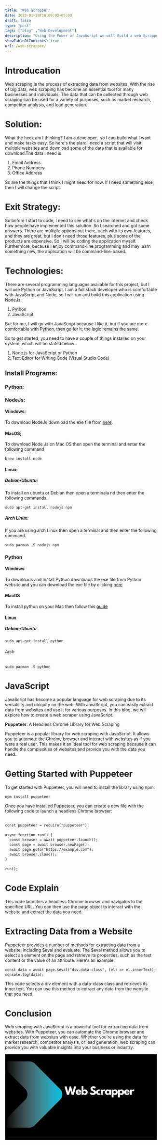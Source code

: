 ```yaml
---
title: "Web Scrapper"
date: 2023-01-28T16:09:03+05:00
draft: false
type: "post"
tags: ["blog" ,"Web Development"]
description: "Using the Power of JavaScript we will Build a web Scrapper to get some informations"
showTableOfContents: true
url: /web-scrapper/
---
```



# Introducation
Web scraping is the process of extracting data from websites. With the rise of big data, web scraping has become an essential tool for many businesses and individuals. The data that can be collected through web scraping can be used for a variety of purposes, such as market research, competitor analysis, and lead generation.

# Solution:
What the heck am I thinking? I am a developer,  so I can build what I want and make tasks easy. So here's the plan: I need a script that will visit multiple websites and download some of the data that is available for download.The data I need is

1. Email Address
2. Phone Numbers
3. Office Address

So are the things that I think I might need for now. If I need something else, then I will change the script.

# Exit Strategy:
So before I start to code, I need to see what's on the internet and check how people have implemented this solution. So I searched and got some answers. There are multiple options out there, each with its own features, and they are great, but I don't need those features, plus some of the products are expensive. So I will be coding the application myself. Furthermore, because I enjoy command-line programming and may learn something new, the application will be command-line-based.


# Technologies:
There are several programming languages available for this project, but I will use Python or JavaScript. I am a full stack developer who is comfortable with JavaScript and Node, so I will run and build this application using NodeJs.

1. Python
2. JavaScript

But for me, I will go with JavaScript because I like it, but if you are more comfortable with Python, then go for it; the logic remains the same.

So to get started, you need to have a couple of things installed on your system, which will be stated below:

1. Node.js for JavaScript or Python
2. Text Editor for Writing Code (Visual Studio Code)

## Install Programs:

### Python: 

### NodeJs:
#### Windows: 
To download NodeJs download the exe file from [here](https://nodejs.org/en/download/current/).
#### MacOS;
To download Node Js on Mac OS then open the terminal and enter the following command
``` shell
brew install node
```
#### Linux:
##### Debian/Ubuntu:
To install on ubuntu or Debian then open a terminala nd then enter the following commands.
```shell
sudo apt-get install nodejs npm
```
##### Arch Linux:
If you are using arch Linux then open a terminal and then enter the following command.
```shell
sudo pacman -S nodejs npm
```

### Python
#### Windows
To downloads and Install Python downloads the exe file from Python website and you can download the exe file by clicking [here](https://www.python.org/downloads/)
#### MacOS
To install python on your Mac then follow this [guide](https://docs.brew.sh/Homebrew-and-Python)
#### Linux
##### Debian/Ubuntu
```shell
sudo apt-get install python
```
###### Arch
```shell
sudo pacman -S python
```

# JavaScript
JavaScript has become a popular language for web scraping due to its versatility and ubiquity on the web. With JavaScript, you can easily extract data from websites and use it for various purposes. In this blog, we will explore how to create a web scraper using JavaScript.

**Puppeteer**: A Headless Chrome Library for Web Scraping

Puppeteer is a popular library for web scraping with JavaScript. It allows you to automate the Chrome browser and interact with websites as if you were a real user. This makes it an ideal tool for web scraping because it can handle the complexities of websites and provide you with the data you need.

# Getting Started with Puppeteer

To get started with Puppeteer, you will need to install the library using npm:

``` node
npm install puppeteer
```
Once you have installed Puppeteer, you can create a new file with the following code to launch a headless Chrome browser:


```node

const puppeteer = require("puppeteer");

async function run() {
  const browser = await puppeteer.launch();
  const page = await browser.newPage();
  await page.goto("https://example.com");
  await browser.close();
}

run();
```
# Code Explain
This code launches a headless Chrome browser and navigates to the specified URL. You can then use the page object to interact with the website and extract the data you need.

# Extracting Data from a Website

Puppeteer provides a number of methods for extracting data from a website, including $eval and evaluate. The $eval method allows you to select an element on the page and retrieve its properties, such as the text content or the value of an attribute. Here's an example:


``` Node
const data = await page.$eval("div.data-class", (el) => el.innerText);
console.log(data);
```
This code selects a div element with a data-class class and retrieves its inner text. You can use this method to extract any data from the website that you need.

# Conclusion

Web scraping with JavaScript is a powerful tool for extracting data from websites. With Puppeteer, you can automate the Chrome browser and extract data from websites with ease. Whether you're using the data for market research, competitor analysis, or lead generation, web scraping can provide you with valuable insights into your business or industry.

![image](/images/web-scrapper/web-scrapper.png)



<!-- # Introducation:
So, I have been working in the field of machine learning and web development for a while, and I am still looking for great options. To get more options, I need to see what is out there.

So to get what I want, I need to send emails and gather data so that I can apply for different jobs and see what's out there. So I need data, and I can get data by going to the multiple websites and applying one by one. It's hard, and I don't want to work like that.

# Solution:
What the heck am I thinking? I am a developer,  so I can build what I want and make tasks easy. So here's the plan: I need a script that will visit multiple websites and download some of the data that is available for download.The data I need is

1. Email Address
2. Phone Numbers
3. Office Address

So are the things that I think I might need for now. If I need something else, then I will change the script.

# Exit Strategy:
So before I start to code, I need to see what's on the internet and check how people have implemented this solution. So I searched and got some answers. There are multiple options out there, each with its own features, and they are great, but I don't need those features, plus some of the products are expensive. So I will be coding the application myself. Furthermore, because I enjoy command-line programming and may learn something new, the application will be command-line-based.

# Technologies:
There are several programming languages available for this project, but I will use Python or JavaScript. I am a full stack developer who is comfortable with JavaScript and Node, so I will run and build this application using NodeJs.

1. Python
2. JavaScript

But for me, I will go with JavaScript because I like it, but if you are more comfortable with Python, then go for it; the logic remains the same.

So to get started, you need to have a couple of things installed on your system, which will be stated below:

1. Node.js for JavaScript or Python
2. Text Editor for Writing Code (Visual Studio Code)

## Install Programs:

### Python: 

### NodeJs:
#### Windows: 
To download NodeJs download the exe file from [here](https://nodejs.org/en/download/current/).
#### MacOS;
To download Node Js on Mac OS then open the terminal and enter the following command
``` shell
brew install node
```
#### Linux:
##### Debian/Ubuntu:
To install on ubuntu or Debian then open a terminala nd then enter the following commands.
```shell
sudo apt-get install nodejs npm
```
##### Arch Linux:
If you are using arch Linux then open a terminal and then enter the following command.
```shell
sudo pacman -S nodejs npm
```

### Python
#### Windows
To downloads and Install Python downloads the exe file from Python website and you can download the exe file by clicking [here](https://www.python.org/downloads/)
#### MacOS
To install python on your Mac then follow this [guide](https://docs.brew.sh/Homebrew-and-Python)
#### Linux
##### Debian/Ubuntu
```shell
sudo apt-get install python
```
###### Arch
```shell
sudo pacman -S python
```

# A Web Scraper
So this is the main deal I will be designing a web scrapper, I will be hosting all of my code on [GitHub](https://github.com/rafay99-epic). The Job of this Web Scrapper is to get a couple of information from the given website and then store them in the form of json file pattern. The data will be stored in a variable for now but later it will saved in an excel shell, where it'll be stored.


So for this Project I will using **thee** npm packages and those packages are stated bellow:

1. Express
2. Axios
3. Cherio

## Whole Story:
So the entire process will be as follows: I will obtain website code, and once I have the code in HTML, I will search for specific things in that code, and once the entire website has been searched, I will store all the relative data into a variable.

All the data from the variable will be stored in the form of JSON, and then the JSON will be saved into the Excel sheet.

## Starting An NPM Project
### Crearing a Project
So in order to create a node application, you need to open your terminal and then enter the following command:
```shell
npm init
```
Once you have entered the command then You need to answer a couple questions about the project. Once you have answer the question then a packages.json file will be created. 
### Installing Package
Now we can start installing packages from npm.
#### Downloading Package: Express
So in order to create a node application, you need to open your terminal and then enter the following command:
```node
npm install express
```
#### Downloading Package: Cherio
So in order to create a node application, you need to open your terminal and then enter the following command:
```node
npm install cherio
```
#### Downloading Package: Axios
So in order to create a node application, you need to open your terminal and then enter the following command:
```node
npm install axios
```
### Creating Files:
Now we need to creat some javaScript files that will contain our code. So enter the following command into your terminal
```shell
touch index.js
```
Once this command is executed then a file will be created called **index.js**

### Coding time:
Now it's time to code the application.
```javascript
//Loading the express for application
const port= 5000;
const express = require("express");
const axios= require("axios");
const cherrio= require("cheerio");


// Using express for run the application
var app = express();

//The url of different website
const url= "https://www.pakistanlawsite.com/Login/MainPage";


//axio will get the html data from the url
axios(url)
        .then(respond =>{
              const html_code= respond.data
              console.log(html_code);
  });



app.listen(port,()=>{
    console.log("The server is running on port:" + port)
});


``` -->










